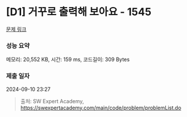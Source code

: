 # [D1] 거꾸로 출력해 보아요 - 1545 

[문제 링크](https://swexpertacademy.com/main/code/problem/problemDetail.do?contestProbId=AV2gbY0qAAQBBAS0) 

### 성능 요약

메모리: 20,552 KB, 시간: 159 ms, 코드길이: 309 Bytes

### 제출 일자

2024-09-10 23:27



> 출처: SW Expert Academy, https://swexpertacademy.com/main/code/problem/problemList.do